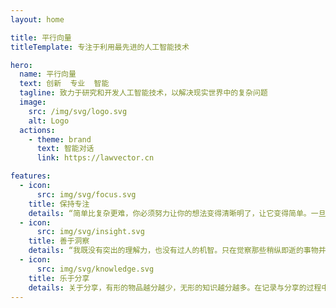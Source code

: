 ```yaml
---
layout: home

title: 平行向量
titleTemplate: 专注于利用最先进的人工智能技术

hero:
  name: 平行向量
  text: 创新  专业  智能
  tagline: 致力于研究和开发人工智能技术，以解决现实世界中的复杂问题
  image:
    src: /img/svg/logo.svg
    alt: Logo
  actions:
    - theme: brand
      text: 智能对话
      link: https://lawvector.cn

features:
  - icon:
      src: img/svg/focus.svg
    title: 保持专注
    details: “简单比复杂更难，你必须努力让你的想法变得清晰明了，让它变得简单。一旦你做到了简单，你就能搬动大山。” -- 乔布斯
  - icon:
      src: img/svg/insight.svg
    title: 善于洞察
    details: “我既没有突出的理解力，也没有过人的机智。只在觉察那些稍纵即逝的事物并对其进行精细观察的能力上，我可能在普通人之上。” -- 达尔文
  - icon:
      src: img/svg/knowledge.svg
    title: 乐于分享
    details: 关于分享，有形的物品越分越少，无形的知识越分越多。在记录与分享的过程中, 梳理所学, 交流所得, 必有所获。
---
```

